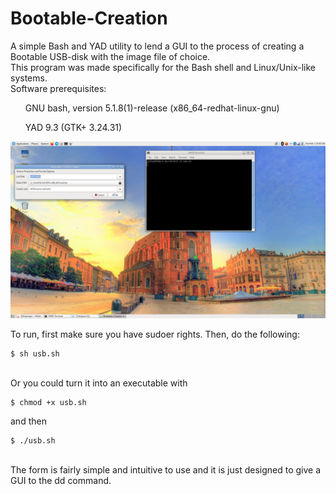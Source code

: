 # Bootable-Creation
A simple Bash and YAD utility to lend a GUI to the process of creating a Bootable USB-disk with the image file of choice.<br>
This program was made specifically for the Bash shell and Linux/Unix-like systems.<br> 
Software prerequisites:<br>
<ul>GNU bash, version 5.1.8(1)-release (x86_64-redhat-linux-gnu)</ul>
<ul>YAD 9.3 (GTK+ 3.24.31)</ul>

![alt text](https://github.com/nahorov/Bootable-Creation/blob/main/screenshot.png?raw=true)

To run, first make sure you have sudoer rights. Then, do the following:<br>
```
$ sh usb.sh
```
<br>
Or you could turn it into an executable with<br>

```
$ chmod +x usb.sh
```
and then<br>

```
$ ./usb.sh
```
<br>
The form is fairly simple and intuitive to use and it is just designed to give a GUI to the dd command. 


